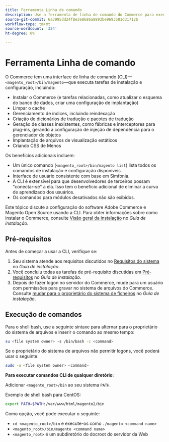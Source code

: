 ```yaml
---
title: Ferramenta Linha de comando
description: Use a ferramenta de linha de comando do Commerce para executar tarefas de instalação e configuração.
source-git-commit: 6a3995dd24f8e3e8686a8893be9693581d31712b
workflow-type: tm+mt
source-wordcount: '324'
ht-degree: 0%

---
```



# Ferramenta Linha de comando

O Commerce tem uma interface de linha de comando (CLI)—`<magento_root>/bin/magento`—que executa tarefas de instalação e configuração, incluindo:

- Instalar o Commerce (e tarefas relacionadas, como atualizar o esquema do banco de dados, criar uma configuração de implantação)
- Limpar o cache
- Gerenciamento de índices, incluindo reindexação
- Criação de dicionários de tradução e pacotes de tradução
- Geração de classes inexistentes, como fábricas e interceptores para plug-ins, gerando a configuração de injeção de dependência para o gerenciador de objetos
- Implantação de arquivos de visualização estáticos
- Criando CSS de Menos

Os benefícios adicionais incluem:

- Um único comando (`<magento_root>/bin/magento list`) lista todos os comandos de instalação e configuração disponíveis.
- Interface de usuário consistente com base em Simfonia.
- A CLI é extensível para que desenvolvedores de terceiros possam &quot;conectar-se&quot; a ela. Isso tem o benefício adicional de eliminar a curva de aprendizado dos usuários.
- Os comandos para módulos desativados não são exibidos.

Este tópico discute a configuração do software Adobe Commerce e Magento Open Source usando a CLI. Para obter informações sobre como instalar o Commerce, consulte [Visão geral da instalação](https://devdocs.magento.com/guides/2.4/install-gde/bk-install-guide.html) no _Guia de instalação_.

## Pré-requisitos

Antes de começar a usar a CLI, verifique se:

1. Seu sistema atende aos requisitos discutidos no [Requisitos do sistema](https://devdocs.magento.com/guides/v2.4/install-gde/system-requirements.html) no _Guia de instalação_.
1. Você concluiu todas as tarefas de pré-requisito discutidas em [Pré-requisitos](https://devdocs.magento.com/guides/v2.4/install-gde/prereq/prereq-overview.html) no _Guia de instalação_.
1. Depois de fazer logon no servidor do Commerce, mude para um usuário com permissões para gravar no sistema de arquivos do Commerce. Consulte [mudar para o proprietário do sistema de ficheiros](https://devdocs.magento.com/guides/v2.4/install-gde/prereq/file-sys-perms-over.html) no _Guia de instalação_.

## Execução de comandos

Para o shell bash, use a seguinte sintaxe para alternar para o proprietário do sistema de arquivos e inserir o comando ao mesmo tempo:

```bash
su <file system owner> -s /bin/bash -c <command>
```

Se o proprietário do sistema de arquivos não permitir logons, você poderá usar o seguinte:

```bash
sudo -u <file system owner> <command>
```

**Para executar comandos CLI de qualquer diretório**:

Adicionar `<magento_root>/bin` ao seu sistema `PATH`.

Exemplo de shell bash para CentOS:

```bash
export PATH=$PATH:/var/www/html/magento2/bin
```

Como opção, você pode executar o seguinte:

- `cd <magento_root>/bin` e execute-os como `./magento <command name>`
- `<magento_root>/bin/magento <command name>`
- `<magento_root>` é um subdiretório do docroot do servidor da Web
